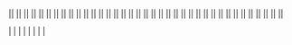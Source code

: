 <!-- ! !!!!!!!!! INIZIALIZZAZIONE !!!!!!!!!!!!!! !-->
<!-- progetto inizializzato con il comando in powershell 'composer create-project --prefer-dist laravel/laravel:^7.0 laravel-boolpress' -->
<!-- ? -1 db -->
<!-- creato db boolpress_db  aggancianto al file .env e cambiato nome db e psw e username in root-->
<!-- ? -2 authentication -->
<!-- installiamo i pacchetti di autentificazione con 'composer require laravel/ui:^2.4'
      Laraverl ui predispone pacchetti di autentificazione per registrazioni nuovi utenti, controllo di login,
     controller per mandare email per reimpostare la psw  il controller per il restante e lo spazio di archiviazione nomi -->
<!-- ? -2.1 vue -->
<!-- installiamo i pacchetti di vue --auth ('php artisan ui vue --auth') questo è possibile perche abbiamo installato il pack precedente di laravel ui -->
<!-- ?-2.1.1 attenzione -->
<!-- dopo l'installazione ci chiderà di fare'npm install && npm run dev' l'&& non funziona in powershell aprire il prompt con bash per avviare e attendere -->
<!-- ! allert con laravel ui ad oggi si usa ancora bootstrap 4 con jquery e popper.js -->
<!-- ? -3 migrate -->
<!-- dopo fatto tutto bisogna andare a fare una migrazione per connettere le tabelle create da laravel ui con il server (crea le cartelle di psw e utente e tutti i collegamenti per la 'protezione') -->
<!-- ? -4 login -->
<!-- dopo l'avvio del server(npm artisan serve) facciamo la registrazione ' simone-agentelazio -password' -->
<!-- dopo la registrazione eliminiamo la rotta per essa con un array in Auth e aggiungiamo ['register' => false] per non permettere altre registrazioni   -->
<!-- ? -5 refactoring -->
<!-- all'interno dell resources\ views creiamo le cartelle admin e guest grazie alle quali andremo a dividere tra ciò che vedrà l'amministratore e ciò che vedrà l'utente -->
<!-- cambiare le varie rotte tra web e homeController che riportano alle view -->
<!-- per cambiare la landing page da home ad admin bisogna cambiare ...public const HOME = '/home';.... in app/Providers/RouteServiceProvider.php  -->
<!-- cambiamo in guest/welcome in guest/home (cambiare anche la route in web.php) -->
<!-- ? -6 controller admin-->
<!-- creiamo un contoller per gestire le rotte admin con il comando 'php artisan make:controller Admin/HomeController -->
<!-- eliminiamo il controller middleware in home controller (non admin ma quello libero 'guest') -->
<!-- ? -7 web -->
<!-- aggiungiamo il middleware(auth) alla route /Admin cosi da non scriverlo nel controller -->
<!-- creiamo un group dove inserire le rotte che hanno admin/... , il middleware , il name della rotta. il prefix, il name space-->
<!-- ? -8 model -->
<!-- cereiamo il models del post (oggetto del nostro progetto) e la relativa migration per il server con il comando 'php artisan make:model Models/Post -m' -->
<!-- andiamo a modificare i paramiti della migration che creerà le nostre colonne nel db $table.... andando ad aggiungere i relativi parametri per definire il tipo di dato nel db (unique, string('title',50) ecc..) -->
<!-- in caso non sia stata creata dal comando nella migration dobbiamo aggiungere la parte relativa alla funzione down per il role back -->
<!-- lanciamo la migration con il comando ?php artisan migrate' e creiamo la nostra 'tuple ' nel db -->
<!-- ? -9 controller 'Posts'-->
<!-- creazione controller per la parte Post'lato back per le crud'  con il comando php artisan make:controller Admin/PostContoller --resource (con resource ci creerà tutte le funzioni crud nel controller in automatico ) -->
<!-- nel PostController agganciamo il modello creato precedentemete  use App\Models\Post -->
<!-- andiamo a collegare tutte le rotte in web.php utilizzando Route::resource... per prendere tutte le rotte inserite nel controller relativo al post -->
<!-- inserendo le rotte nel group admin tutte le rotte erediteranno i valori inseriti precedentemente nelle specifiche del group -->
<!-- ? - 10 CRUD POST  Admin (back and)-->
<!-- # index  (R)-->
<!-- andiamo a creare le pagine blade per le crud -->
<!-- specifichiamo in PostsController le rotte e creiamo le pagine di riferimento .  -->
<!-- possiamo inserire anche un order by  e scrivere qui anche linguaggio sql facendo $post=DB::query('.............')-->
<!-- Cominciamo con l'index nel controller e creiamo la pagina 'rotta presente nel view' in views/admin/index-->
<!-- nel layout presente di base in laravel ui è gia caricato il link per js css ecc -->
<!-- ! laravel ui usa bootsrap 4 -->
<!-- utilizzando carbon possiamo stilizzare le date -->
<!-- andiamo nella sezione del modello 'in questo caso Posts' importiamo Carbon con 'use Carbon\Carbon; -->
<!-- all'interno della classe model andremo a creare una funzione che grazie a parametri esterni ci permetterà di restituire una data     public function getFormattedDate($column, $format = 'd-m-Y H:i:s')
    {
        return Carbon::create($this->$column)->format($format);
    } -->
<!--# Show (R)  -->
<!-- creiamo un file show dove andremo a descrivere il dettaglio del post  poi andiamo nel controller e passiamo il dettaglio del'articolo (id) all view-->
<!-- in Laravel con la laravel dependency inception possiamo passare alle view direttamente il parametro del dettaglio senza andare a specificare il parametro tramite il quale ciò avviene -->
<!-- * pagination  -->
<!-- in laravel possiamo paginare  i risultati semplicemente impostando al posto di all nel controller di riferimento paginate e tra parentisi impostare la relets dei risultati  -->
<!-- dopo fatto questo nella pag della view di riferimento arriverà un parametro che noi possiamo prendere con  {{ $posts->links() }} per far apparire i link delle pagine dei post mancanti -->
<!-- andiamo ad imposta le rotte nei pulsanti della index -->
<!-- ! il punsante della cancellazione -->
<!-- il pulsante delete non deve restituire una pagina e la chiamata che deve eseguire è la delete ma lo facciamo con un form ---- vai a delete per ulteriori dettagli  -->
<!-- # CREATED (C) -->
<!-- visto che created e edit condividono lo stesso form ma con delle differenze per non entrare in un errore adiamo ad inizializzare una istanza vuota che in un secondo momento andremo a controllarne l'esistenza con la presenza o meno dell'id per visualizzare il form di creazione o modifica  -->
<!-- nel form in blade ricordarsi di mettere il name nei vari input dando ad esso il nome del parametro che troveremo in tabella -->
<!-- l'action porta allo store -->
<!-- inserire il token di autentificazione -->
<!-- # Edit () -->
<!-- nel controller passiamo alla view tutta l'istanza del post perché avremo i campi pre fillati da modificare, utilizziamo la depended inception -->
<!-- essendo un form pre fillato andremo ad aggiungere il value all'input   -->
<!-- andiamo ad unificare il form creando un include in resource ed includendo il'componente dove serve (create ed editi)'-->
<!-- andiamo a modificare il form del post per renderlo universale sia per il create che per l'edit -->
<!-- controlliamo l'esistenza del post passato tramite controller e andiamo ad impostare il metodo di output  -->
<!-- per l'update avremo bisogno del method patch mentre per lo store andrà bene il method post -->

<!-- #Store -->
<!-- nello store ci arrivano tutti i campi compilati dal form proveniente da create -->
<!-- recuperiamo i dati  da request -->
<!-- utilizziamo fill per comporre l'istanza aggiungiamo lo slug , salviamo , e facciamo un redirect allo show passando il post con compact -->
<!-- # update -->
<!-- nell' update ci arriva l'id del post ma andando ad usare la depended inception prendiamo tutta l'istanza-->
<!-- prendiamo in $data i dati ricevuti da request aggiungiamo lo slag e facciamo l'update -->
<!-- # DESTROY (D) -->
<!-- nel post controller andiamo nella funzione destroy e impostiamo i parametri della dependence inception per prendere il post specifico , poi applichiamo al post la funzione delete e nel return facciamo un redirected all'index -->
<!-- con la whit possiamo passare alla nuova index che è passata pre la funzione destroy una coppia di chiave valore con la quale andremo a creare un aller per l'avvenuta cancellazione ... questa coppia si chiama variabile di sessione che ha vita fino al prossimo refresh della pagina -->
<!-- in index prendiamo la variabile di sessione con l' @if(session(e il cosa abbiamo passato dal controller )) -->
<!-- * allert di conferma -->
<!-- creiamo un allert di conferma per la cancellazione , nel layout deve essere specificato uno yeld(segnaposto) per inserire il nostro eventuiale script poi apriamo una sezione nella nostra index e apriamo il tago script -->
<!-- creiamo la costante per prendere i bottoni e con la funzione 'document.querySelectorAll('')'     prendiamo tutti i btn elimina presenti in pagina (avremo usato getelementbyid se i FORM da prendere erano 1) e selezioniamo con i SELETTORI CSS LA CLASSE delete button -->
<!-- con un ciclo andiamo ad attaccare a tutti i form di delete un eventListener per rimanere in attesa dello scatenarsi dell'evento submit del btn al suo interno e blocchiamo il flusso dell'evento del form con e.preventDefault poi con confirm attendiamo che l'utenti confermi o meno se conferma si riprende con il submit senno l'esecuzione rimarrà annullata -->

<!-- ? -11 API -->
<!-- all'interno di routs/api.php possiamo creare le nostre rotte api per esporre i nostri dati e vederli sia dalla nostra app che da altre api -->
<!-- il processo rimane sempre lo stesso ... creiamo una rotta , creiamo un controller , nel controller leggo il modello , con eloquent prendo quello che mi serve e poi do una risposta-->
<!-- # CRUD API -->
<!-- creiamo un controller saparato in una carella a parte perciò eseguiamo il comando :'php artisan make:controller Api/PostController --api'  che ci creerà la cartella con un controller apposta per le api eliminando le funzioni che non ci servono -->
<!-- creiamo un RouteGroup per evitare di mettere sempre api\Post controller e poi andiamo a definire il la funzione index nel controller api -->
<!-- nel controller andiamo a definire il  modello del Post -->

<!-- ? INDEX -->
<!-- andiamo nella funzione index , prendiamo tutti i post con $posts = Post::all();   il suo risultato è una collection ma nella funzione return response()->json($posts) json si aspetta un array .... usando laravel questo problema si risolve in automatico  , per mandare piu dati dobbiamo mandare la risposta json con compact json(conpact('posts','frutta','verdura'))  -->
<!-- ? SHOW -->
<!-- nella funzione show restituiamo il json di uno specifico post perciò inseriamo l'ID -->
<!-- in route/api.php andiamo a definire la rotta dell'api show -->
<!-- in post controller usiamo la dependency inception per prendere l'istanza del modello  -->
<!-- ? DESTROY-->
<!-- nella destroy non mi aspetto di ritornare dietro un json ma uno status  Post::destroy($id);  return response(' ', 204); -->

||
||
||
||
||
||
||
||
||
||
||
||
||
||
||
||
||
||
||
||
||
||
||
||
||
||
||
||
||
||
||
||
||
||
||
||
||

<!-- ? VUE -->
<!-- in questa applicazione gestiremo la parte admin da laravel e la parte user experience con vue  -->
<!-- andiamo a creare in web.php una rotta di fallback cioè una rotta generiche ... una rotta che intercetta tutte le rotte che non possono entrare (per un motivo o per un altro ) nelle rotte create per l'admin o le auth
Route::get('{any?}', function () {
    return view('guest.home');
})->where('any', '.*');-->

<!--'{any?}' -> è un parametro dinamica che sta per 'accetta qualsiasi cosa'
where('any', '.*'); -> è una espressione regolare che dice prendi any che può essere di qualsiasi tipo qualsiasi carattere e in qualsiasi quantità
-->
<!--  nella guest home blade andiamo a gestire la nostra classica pagina html dove inseriremo vue . importiamo css e js dalle classiche rotte di compilazione -->
<!-- # problem compilazione js -->
<!-- essendo che abbiamo diviso tutto tra back e font andiamo a dividere anche la compilazione di js  -->
<!-- andiamo in resources / js e creiamo un nuovo file per il (front 'user') e in questo file inseriremo tutto lo script che andrà poi compilato da webpack -->
<!-- in app (back) andremo a lasciare (per quello che serve a noi in questo momento ) solo l'importazione di bootstrap ' che usa js per le modali e altre utility e in front -->
<!-- andiamo poi in webpack  e gli diciamo di compilare anche il nostro file front.js -->
<!-- # cambiamo la predisposizione di vue  -->
<!-- in resources/js/components prendiamo il file .vue e lo rinominiamo in App.vue-->
<!-- andiamo poi ad impostare vue come il solito
<script>
    export default {
        name:"App",
    }
</script>
  -->
<!-- in front.js andiamo a preparare lo scaffolding per la compilazione a componenti nel quale andiamo a importare il componente madre 'App'  -->
<!--
window.Vue = require("vue");
import App from "./components/App.vue";
const app = new Vue({
    el: "#root",
    render: h => h(App)
});
-->
<!-- con questo codice andiamo a dire a JS di importare vue , importare il componente app vue, inizializza una nuova applicazione che parte dall'elemento con id #root e come render della home sarà il componente app   -->
<!-- webpack compilerà il tutto e con npm run dev lo faremo compilare -->
<!-- potremo fare lo stesso con sass per  importare 2 file separati uno per il back(admin9 e uno per il front(guest)-->
<!-- * Nella views gust  -->
<!-- Dove andremo ad impostare il div con id root per vue andiamo ad inserire il template di html dove andremo a caricare il link per il css e le varie cdn se ne avremo bisogno e cosa importante nel body sarà presente solo il div con id root e in fine importiamo lo script 'front' dove abbiamo impostato la compilazione di vue  -->
<!--* Vue components -->
<!-- creiamo un componente esterno per importare l'header  -->
<!-- importiamo il componente in app -->
<!-- passiamo parte del titolo dell'header con prop -->
<!-- prepariamo il componente a ricevere le prop impostando in export e utilizzando la prop nel template -->
<!-- nel componente madre passiamo la prop o direttamente nel componente(no bind) o passando una proprietà 'un array|| un oggetto'(bind = dinamico) presente in data -->
<!-- # dopo le crud api -->
<!-- creiamo un componente per mostrare la lista dei post nella home guest -->
<!-- in data passiamo un array posts vuoto che andremo a riempire tramite una chiamata api che faremo nella sezione methods -->
<!-- la chiamata api in vue la faremo con axios che è gia installato in laravel a noi basta importarlo nel componente che farà la chiamata , ma possiamo importare axios a livello globale importandolo in front.js che carica vue -->
<!-- windows.axios = require("axios");    all'oggetto windows passiamo l'intera istanza di axios -->
<!-- per usare la proprietà axios non serve specificare window.axios nei file js ma solo axios -->
<!-- creiamo la funzione getPosts dove useremo axios per la chiamata prima prepariamo la Base uri per l'indice http e montiamo la chiamata, in catch troveremo gli errori che stamperemo con un consol log e in then la risposta della chiamata  -->
<!-- una volta creata la funzione bisognerà chiamarla e in questo caso la faremo chiamare in automatico alla creazione della pagina mettendola in create( questa funzione si chiama Lifecycle methods  ) -->

\|
\|
\|
\|
\|
\|
\|
\|

<!-- ? Seeders -->
<!-- i seeders  servono per popolare in automatico le tabelle -->
<!-- possiamo creare tanti seeder quante sono le tabelle  -->
<!-- con il comando php artisan make:seeder NomedellatabellaTableSeeder -->
<!-- php artisan make:seeder PostsTableSeeder ---- avviato questo comando creato file in database/seeds-->
<!-- nel file seeder/PostsTableSeeder creeremo la logica per la creazione dei record sul db (le tuple)-->
<!-- possiamo partire da un un array associativo per i dati (in questo caso dati per la creazione dei nostri post) che conterranno title , content, image, slug  -->
<!-- giriamo sul nostro array e instanziamo un nuovo Post assegniamo i valori in base alle colonne o a mano o con fill ( bisogna poi impostare i parametri fillable nel model ) -->
<!-- una volta creato per avviare il seeder facciamo partire il comando : 'php artisan db:seed --class=PostsTableSeeder ' -->
<!-- in DatabaseSeeder possiamo elencare tutti i nostri seeder e in una volta sola cliamarli tutti insieme con lo stesso comando di prima ma senza la --class -->
<!-- # per vuotare tutto il db e resettare tutte le tuple di tutto il db usiamo php artisan migrate:refresh  -->

<!-- ? FAKER -->
<!-- in laravel possiamo creare dei dati fake ma plausibili per popolare il nostro db di dati verosimili per lo sviluppo  -->
<!-- bisogna disinstallare il vecchio pacchetto di fzaninotto installato di serie con :' composer remove fzaninotto/faker' ed installare il nuovo con :'composer require fakerphp/faker' -->
<!-- importiamo il 'modello faker' use Faker\Generator as Faker; e impostimao la funzione run come primo parametro dicendogli di usare la classe Faker e tutti i suoi metodi -->
<!-- non avendo più un array di riferimento useremo un ciclo for per dire quante tuple creare per riempire i dati  -->
<!-- passiamo i parametri prendendoli dalla docs di faker php  -->
<!-- inseriamo il parametro str del metodo string per lo slug (lo inseriamo noi ) -->
<!-- lanciamo il comando per il seed -->

<!-- ? validation -->
<!-- le validazioni le facciamo nei campi di interazione con la persona fisica che utilizza l'applicativo percio nel nostro caso lo faremo dove ci sono i form ( in store e in update) -->
<!-- prendiamo con $request i dati provenienti dal form e con il valore del campo di input facciamo le nostre validazioni  -->
<!-- se non viene passata una validazione si vieni rendirizzati verso la stessa pagina da dove è partita kla richiesta ma con l'agiunta della errorsbag che andremo a leggere con $errors nella stessa pagina -->
<!-- creiamo un if dove vedremo se c'è una proprietà nella pg con $errors e creiamo un allert per leggere gli errori  -->
<!-- possiamo customize i messaggi di errore sia per tipo sia per tipo specifico in un dato input   -->
<!-- apriamo un array di seguito alla validazione nel Post controller ' von i : possiamo prendere alcuni valori nel campo di appartenenza '-->
<!-- in edit che abbiamo la situazione dove modificando i dati potremo avere la necessità di baypassare la validazione unique essendo che non modifichiamo obbligatoriamente un campo che dovrebbeessere unico  -->
<!-- nella validazione lato controller update andremo a modificare la stringa del campo unique e creando un array andremo a dettare alcune regole per far saltare il controllo alla tuple con l'id che stiamo modificando -->
<!-- sostituiamo la stringa del tipo di controllo inserendo la classe Rule:: (Rule::unique('posts')->ignore($post->id))  Rule ovviamente va importata nel controller-->
<!-- andiamo nei campi del form ed aggiungiamo old per evitare che in caso di errore si refreschi il valore inserito precedentemente -->
<!-- aggiungiamo l'errore sotto il campo oggetto dell'errore e stampiamo l'errore ... grazie a bootstrap usiamo le classi css e la logica per vedere se c'è un errore  @error('title')   @enderror  controlla se c'è un errore nel campo title   con la classe invalid-feedback(bootstrap) mettiamo un div che in caso venga scritta la classe is invalid 'il che vuol dire se ha trovato un errore' farà apparire il div nella quale scriveremo l'errore -->
